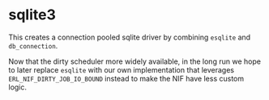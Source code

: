 # sqlite3
This creates a connection pooled sqlite driver by combining `esqlite` and `db_connection`.

Now that the dirty scheduler more widely available, in the long run we hope to later replace `esqlite` with
our own implementation that leverages `ERL_NIF_DIRTY_JOB_IO_BOUND` instead to make the NIF have less custom logic.
